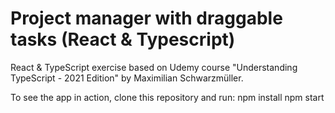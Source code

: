 # Project manager with draggable tasks (React & Typescript)
React & TypeScript exercise based on Udemy course "Understanding TypeScript - 2021 Edition" by Maximilian Schwarzmüller.

To see the app in action, clone this repository and run:
npm install
npm start
